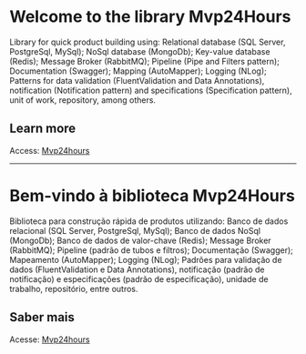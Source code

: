 # Welcome to the library Mvp24Hours
Library for quick product building using: Relational database (SQL Server, PostgreSql, MySql); NoSql database (MongoDb); Key-value database (Redis); Message Broker (RabbitMQ); Pipeline (Pipe and Filters pattern); Documentation (Swagger); Mapping (AutoMapper); Logging (NLog); Patterns for data validation (FluentValidation and Data Annotations), notification (Notification pattern) and specifications (Specification pattern), unit of work, repository, among others.

## Learn more
Access: [Mvp24hours](https://mvp24hours.dev/#/)

<hr/>

# Bem-vindo à biblioteca Mvp24Hours
Biblioteca para construção rápida de produtos utilizando: Banco de dados relacional (SQL Server, PostgreSql, MySql); Banco de dados NoSql (MongoDb); Banco de dados de valor-chave (Redis); Message Broker (RabbitMQ); Pipeline (padrão de tubos e filtros); Documentação (Swagger); Mapeamento (AutoMapper); Logging (NLog); Padrões para validação de dados (FluentValidation e Data Annotations), notificação (padrão de notificação) e especificações (padrão de especificação), unidade de trabalho, repositório, entre outros.

## Saber mais
Acesse: [Mvp24hours](https://mvp24hours.dev/#/)
